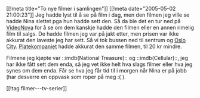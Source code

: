 [[!meta  title="To nye filmer i samlingen"]]
[[!meta  date="2005-05-02 21:00:23"]]
Jeg hadde lyst til å se på film i dag, men den filmen jeg ville se hadde Nina slettet pga hun hadde sett den. Så da ble det en tur ned på <a href="http://www.videonova.no/">VideoNova</a> for å se om dem kanskje hadde den filmen eller en annen rimelig film til salgs. De hadde filmen jeg var på jakt etter, men prisen var ikke akkurat den laveste jeg har sett. Så vi tok bussen ned til sentrum og <a href="http://www.oslocity.no/">Oslo City</a>. <a href="http://www.platekompaniet.no/">Platekompaniet</a> hadde akkurat den samme filmen, til 20 kr mindre.

Filmene jeg kjøpte var ::imdb(National Treasure):: og ::imdb(Cellular)::, jeg har ikke fått sett dem enda, så jeg vet ikke helt hva slags filmer eller hva jeg synes om dem enda. Får se hva jeg får tid til i morgen når Nina er på jobb (har desverre en oppvask som roper på meg :( ).

[[!tag  filmer---tv-serier]]